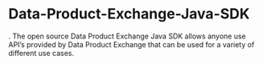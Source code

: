 # Data-Product-Exchange-Java-SDK
. The open source Data Product Exchange Java SDK allows anyone use API’s provided by Data Product Exchange that can be used for a variety of different use cases.
